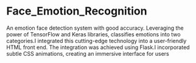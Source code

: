 # Face_Emotion_Recognition
An emotion face detection system with good accuracy. Leveraging the power of TensorFlow and Keras libraries, classifies emotions into two categories.I integrated this cutting-edge technology into a user-friendly HTML front end. The integration was achieved using Flask.I incorporated subtle CSS animations, creating an immersive interface for users
